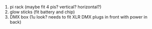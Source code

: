 1. pi rack (maybe fit 4 pis? vertical? horizontal?)
2. glow sticks (fit battery and chip)
3. DMX box (1u look? needs to fit XLR DMX plugs in front with power in back)